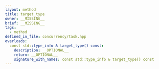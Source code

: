 ```yaml
---
layout: method
title: target_type
owner: __MISSING__
brief: __MISSING__
tags:
  - method
defined_in_file: concurrency/task.hpp
overloads:
  const std::type_info & target_type() const:
    description: __OPTIONAL__
    return: __OPTIONAL__
    signature_with_names: const std::type_info & target_type() const
---
```

